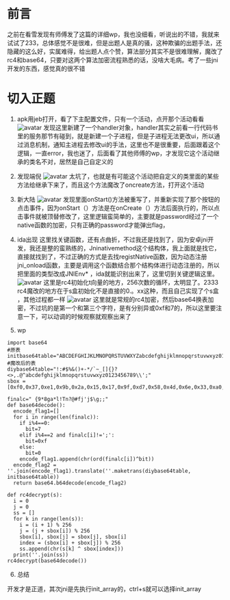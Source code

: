 # 前言
之前在看雪发现有师傅发了这篇的详细wp，我也没细看，听说出的不错，我就来试试了233，总体感觉不是很难，但是出题人是真的骚，这种欺骗的出题手法，还隐藏的这么好，实属难得，给出题人点个赞，算法部分其实不是很难理解，魔改了rc4和base64，只要对这两个算法加密流程熟悉的话，没啥大毛病。考了一些jni开发的东西，感觉真的很不错

# 切入正题
1. apk用jeb打开，看了下主配置文件，只有一个活动，点开那个活动看看
![avatar](https://img2020.cnblogs.com/blog/2021287/202011/2021287-20201116010712153-1739692197.png)
发现这里新建了一个handler对象，handler其实之前看一行代码书里的服务那节有碰到，就是新建一个子进程，但是子进程无法更改ui，所以通过消息机制，通知主进程去修改ui的手法，这里也不是很重要，后面跟着这个逻辑，一直error，我也迷了，后面看了其他师傅的wp，才发现它这个活动继承的类名不对，居然是自己自定义的
2. 发现端倪
![avatar](https://img2020.cnblogs.com/blog/2021287/202011/2021287-20201116010809669-611469409.png)
太坑了，也就是有可能这个活动把自定义的类里面的某些方法给继承下来了，而且这个方法魔改了oncreate方法，打开这个活动
3. 新大陆
![avatar](https://img2020.cnblogs.com/blog/2021287/202011/2021287-20201116010746380-1793792410.png)
发现里面onStart()方法被重写了，并重新实现了那个按钮的点击事件，因为onStart（）方法是在onCreate（）方法后面执行的，所以点击事件就被顶替修改了，这里逻辑蛮简单的，主要就是password经过了一个native函数的加密，只有正确的password才能弹出flag，
4. ida出现
这里找关键函数，还有点曲折，不过我还是找到了，因为安卓jni开发，我还是整的蛮熟练的，Jninativemethod这个结构体，我上面就是找它，直接就找到了，不过正确的方式是去找registNative函数，因为动态注册jni_onload函数，主要是调用这个函数结合那个结构体进行动态注册的，所以把里面的类型改成JNIEnv* ，ida就能识别出来了，这里切到关键逻辑这里。
![avatar](https://img2020.cnblogs.com/blog/2021287/202011/2021287-20201116010848827-1882220355.png)
这里是rc4初始化t向量的地方，256次数的循环，太明显了。2333
rc4魔改的地方在于s盒初始化不是直接的0.。xx这种，而且自己实现了个s盒
，其他过程都一样
![avatar](https://img2020.cnblogs.com/blog/2021287/202011/2021287-20201116010917908-1680011767.png)
这里就是常规的rc4加密，然后base64换表加密，不过坑的是第一个和第三个字符，是有分别异或0xf和7的，所以这里要注意一下，可以动调的时候观察就观察出来了

5. wp
```
import base64
#原表
initbase64table="ABCDEFGHIJKLMNOPQRSTUVWXYZabcdefghijklmnopqrstuvwxyz0123456789+/="
#魔改后的表
diybase64table="!:#$%&()+-*/`~_[]{}?<>,.@^abcdefghijklmnopqrstuvwxyz0123456789\\';"
sbox = [0xf0,0x37,0xe1,0x9b,0x2a,0x15,0x17,0x9f,0xd7,0x58,0x4d,0x6e,0x33,0xa0,0x39,0xae,0x4,0xd0,0xbe,0xed,0xf8,0x66,0x5e,0x0,0xd6,0x91,0x2f,0xc3,0x10,0x4c,0xf7,0xa6,0xc1,0xec,0x6d,0xb,0x50,0x65,0xbb,0x34,0xfa,0xa4,0x2d,0x3b,0x23,0xa1,0x96,0xd5,0x1d,0x38,0x56,0xa,0x5d,0x4f,0xe4,0xcc,0x24,0xd,0x12,0x87,0x35,0x85,0x8e,0x6f,0xc6,0x13,0x9a,0xd3,0xfc,0xe7,0x8,0xac,0xb7,0xe9,0xb0,0xe8,0x41,0xaa,0x55,0x53,0xc2,0x42,0xbc,0xe6,0xf,0x8a,0x86,0xa8,0xcf,0x84,0xc5,0x48,0x74,0x36,0x7,0xeb,0x88,0x51,0xf6,0x7f,0x57,0x5,0x63,0x3e,0xfe,0xb8,0xc9,0xf5,0xaf,0xdf,0xea,0x82,0x44,0xf9,0xcd,0x6,0xba,0x30,0x47,0x40,0xde,0xfd,0x1c,0x7c,0x11,0x5c,0x2,0x31,0x2c,0x9c,0x5f,0x46,0x27,0xc4,0x83,0x73,0x16,0x90,0x20,0x76,0x7b,0xf2,0xe3,0xf3,0x77,0x52,0x80,0x25,0x9,0x26,0x3f,0xc7,0x18,0x1b,0xa3,0xff,0xfb,0xcb,0xa9,0x8c,0x54,0x7a,0x68,0xb4,0x70,0x4b,0xe2,0x49,0x22,0x7e,0xa5,0xb6,0x81,0x9d,0x4e,0x67,0xf1,0xa7,0x3c,0xd9,0x94,0xef,0x32,0x6b,0x1f,0xb1,0x60,0xb9,0x64,0x59,0x1,0xb3,0x7d,0xe0,0x6c,0xad,0x97,0x19,0xb5,0x3a,0xf4,0xd8,0x8d,0x98,0x3,0x93,0x1a,0xdc,0x1e,0x4a,0xc0,0x5a,0xe5,0xd1,0x3d,0x14,0xc8,0x79,0xbd,0x43,0xdb,0x69,0xd2,0x61,0x95,0x9e,0x21,0x45,0x89,0x2b,0xab,0x29,0xa2,0x8b,0x2e,0xd4,0xe,0x62,0xca,0x28,0xda,0x5b,0x72,0x8f,0x99,0x75,0xee,0x78,0xc,0x71,0xbf,0xdd,0xce,0x92,0x6a,0xb2]

finalc=" {9*8ga*l!Tn?@#fj'j$\g;;"
def base64decode():
  encode_flag1=[]
  for i in range(len(finalc)):
    if i%4==0:
      bit=7
    elif i%4==2 and finalc[i]!=';':
      bit=0xf
    else:
      bit=0
    encode_flag1.append(chr(ord(finalc[i])^bit))
  encode_flag2 = ''.join(encode_flag1).translate(''.maketrans(diybase64table, initbase64table))
  return base64.b64decode(encode_flag2)

def rc4decrypt(s):
  i = 0
  j = 0
  ss = []
  for k in range(len(s)):
    i = (i + 1) % 256
    j = (j + sbox[i]) % 256
    sbox[i], sbox[j] = sbox[j], sbox[i]
    index = (sbox[i] + sbox[j]) % 256
    ss.append(chr(s[k] ^ sbox[index]))
  print(''.join(ss))
rc4decrypt(base64decode())
```

6. 总结


开发才是正道，其次jni是先执行init_array的，ctrl+s就可以选择init_array